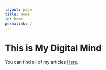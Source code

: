 ```yaml
---
layout: page
title: Home
id: home
permalink: /
---
```


<h1>This is My Digital Mind</h1>
<style>
  h1 {
  font-size: 60px:
}
</style>

You can find all of my articles  <a class="internal-link" href="/articles">Here</a>.
